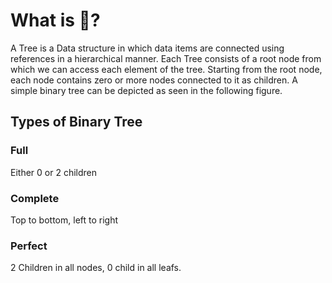 # What is 🌳?
A Tree is a Data structure in which data items are connected using references in a hierarchical manner. Each Tree consists of a root node from which we can access each element of the tree. Starting from the root node, each node contains zero or more nodes connected to it as children. A simple binary tree can be depicted as seen in the following figure.


## Types of Binary Tree
### Full
Either 0 or 2 children


### Complete
Top to bottom, left to right


### Perfect
2 Children in all nodes, 0 child in all leafs.

